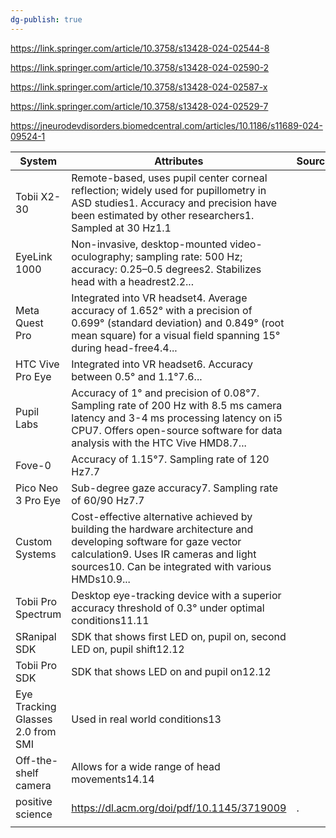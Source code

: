 ```yaml
---
dg-publish: true
---
```


https://link.springer.com/article/10.3758/s13428-024-02544-8

https://link.springer.com/article/10.3758/s13428-024-02590-2

https://link.springer.com/article/10.3758/s13428-024-02587-x

https://link.springer.com/article/10.3758/s13428-024-02529-7

https://jneurodevdisorders.biomedcentral.com/articles/10.1186/s11689-024-09524-1



| **System**                        | **Attributes**                                                                                                                                                                                                  | **Source** |     |
| --------------------------------- | --------------------------------------------------------------------------------------------------------------------------------------------------------------------------------------------------------------- | ---------- | --- |
| Tobii X2-30                       | Remote-based, uses pupil center corneal reflection; widely used for pupillometry in ASD studies1. Accuracy and precision have been estimated by other researchers1. Sampled at 30 Hz1.1                         |            |     |
| EyeLink 1000                      | Non-invasive, desktop-mounted video-oculography; sampling rate: 500 Hz; accuracy: 0.25–0.5 degrees2. Stabilizes head with a headrest2.2...                                                                      |            |     |
| Meta Quest Pro                    | Integrated into VR headset4. Average accuracy of 1.652° with a precision of 0.699° (standard deviation) and 0.849° (root mean square) for a visual field spanning 15° during head-free4.4...                    |            |     |
| HTC Vive Pro Eye                  | Integrated into VR headset6. Accuracy between 0.5° and 1.1°7.6...                                                                                                                                               |            |     |
| Pupil Labs                        | Accuracy of 1° and precision of 0.08°7. Sampling rate of 200 Hz with 8.5 ms camera latency and 3-4 ms processing latency on i5 CPU7. Offers open-source software for data analysis with the HTC Vive HMD8.7...  |            |     |
| Fove-0                            | Accuracy of 1.15°7. Sampling rate of 120 Hz7.7                                                                                                                                                                  |            |     |
| Pico Neo 3 Pro Eye                | Sub-degree gaze accuracy7. Sampling rate of 60/90 Hz7.7                                                                                                                                                         |            |     |
| Custom Systems                    | Cost-effective alternative achieved by building the hardware architecture and developing software for gaze vector calculation9. Uses IR cameras and light sources10. Can be integrated with various HMDs10.9... |            |     |
| Tobii Pro Spectrum                | Desktop eye-tracking device with a superior accuracy threshold of 0.3° under optimal conditions11.11                                                                                                            |            |     |
| SRanipal SDK                      | SDK that shows first LED on, pupil on, second LED on, pupil shift12.12                                                                                                                                          |            |     |
| Tobii Pro SDK                     | SDK that shows LED on and pupil on12.12                                                                                                                                                                         |            |     |
| Eye Tracking Glasses 2.0 from SMI | Used in real world conditions13                                                                                                                                                                                 |            |     |
| Off-the-shelf camera              | Allows for a wide range of head movements14.14                                                                                                                                                                  |            |     |
| positive science                  | https://dl.acm.org/doi/pdf/10.1145/3719009                                                                                                                                                                      | .          |     |
|                                   |                                                                                                                                                                                                                 |            |     |